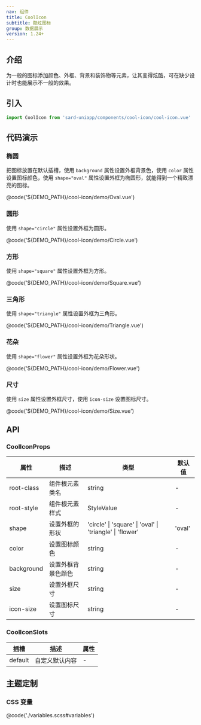 ```yaml
---
nav: 组件
title: CoolIcon
subtitle: 酷炫图标
group: 数据展示
version: 1.24+
---
```


## 介绍

为一般的图标添加颜色、外框、背景和装饰物等元素，让其变得炫酷，可在缺少设计时也能展示不一般的效果。

## 引入

```ts
import CoolIcon from 'sard-uniapp/components/cool-icon/cool-icon.vue'
```

## 代码演示

### 椭圆

把图标放置在默认插槽，使用 `background` 属性设置外框背景色，使用 `color` 属性设置图标颜色，使用 `shape="oval"` 属性设置外框为椭圆形，就能得到一个精致漂亮的图标。

@code('${DEMO_PATH}/cool-icon/demo/Oval.vue')

### 圆形

使用 `shape="circle"` 属性设置外框为圆形。

@code('${DEMO_PATH}/cool-icon/demo/Circle.vue')

### 方形

使用 `shape="square"` 属性设置外框为方形。

@code('${DEMO_PATH}/cool-icon/demo/Square.vue')

### 三角形

使用 `shape="triangle"` 属性设置外框为三角形。

@code('${DEMO_PATH}/cool-icon/demo/Triangle.vue')

### 花朵

使用 `shape="flower"` 属性设置外框为花朵形状。

@code('${DEMO_PATH}/cool-icon/demo/Flower.vue')

### 尺寸

使用 `size` 属性设置外框尺寸，使用 `icon-size` 设置图标尺寸。

@code('${DEMO_PATH}/cool-icon/demo/Size.vue')

## API

### CoolIconProps

| 属性       | 描述               | 类型                                                     | 默认值 |
| ---------- | ------------------ | -------------------------------------------------------- | ------ |
| root-class | 组件根元素类名     | string                                                   | -      |
| root-style | 组件根元素样式     | StyleValue                                               | -      |
| shape      | 设置外框的形状     | 'circle' \| 'square' \| 'oval' \| 'triangle' \| 'flower' | 'oval' |
| color      | 设置图标颜色       | string                                                   | -      |
| background | 设置外框背景色颜色 | string                                                   | -      |
| size       | 设置外框尺寸       | string                                                   | -      |
| icon-size  | 设置图标尺寸       | string                                                   | -      |

### CoolIconSlots

| 插槽    | 描述           | 属性 |
| ------- | -------------- | ---- |
| default | 自定义默认内容 | -    |

## 主题定制

### CSS 变量

@code('./variables.scss#variables')
